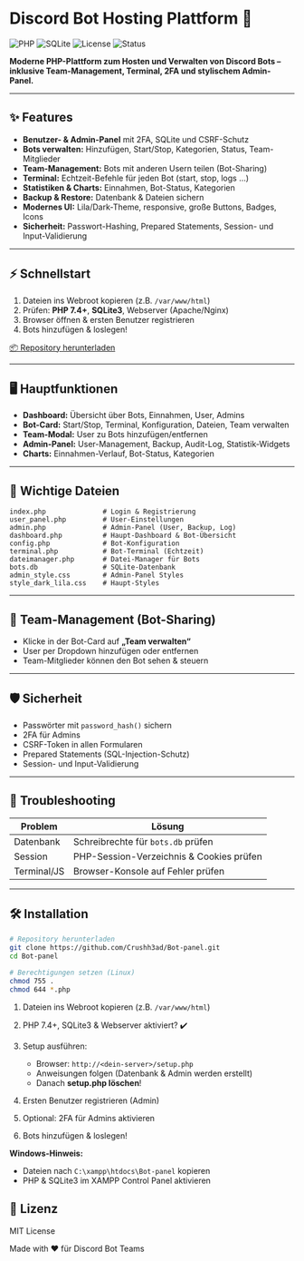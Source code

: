# Discord Bot Hosting Plattform 🚀

![PHP](https://img.shields.io/badge/PHP-7.4+-blue) ![SQLite](https://img.shields.io/badge/SQLite-3-orange) ![License](https://img.shields.io/badge/License-MIT-green) ![Status](https://img.shields.io/badge/Status-Active-brightgreen)

**Moderne PHP-Plattform zum Hosten und Verwalten von Discord Bots – inklusive Team-Management, Terminal, 2FA und stylischem Admin-Panel.**

---

## ✨ Features

* **Benutzer- & Admin-Panel** mit 2FA, SQLite und CSRF-Schutz
* **Bots verwalten:** Hinzufügen, Start/Stop, Kategorien, Status, Team-Mitglieder
* **Team-Management:** Bots mit anderen Usern teilen (Bot-Sharing)
* **Terminal:** Echtzeit-Befehle für jeden Bot (start, stop, logs …)
* **Statistiken & Charts:** Einnahmen, Bot-Status, Kategorien
* **Backup & Restore:** Datenbank & Dateien sichern
* **Modernes UI:** Lila/Dark-Theme, responsive, große Buttons, Badges, Icons
* **Sicherheit:** Passwort-Hashing, Prepared Statements, Session- und Input-Validierung

---

## ⚡ Schnellstart

1. Dateien ins Webroot kopieren (z.B. `/var/www/html`)
2. Prüfen: **PHP 7.4+**, **SQLite3**, Webserver (Apache/Nginx)
3. Browser öffnen & ersten Benutzer registrieren
4. Bots hinzufügen & loslegen!

[📦 Repository herunterladen](https://github.com/Crushh3ad/Bot-panel.git)

---

## 🖥️ Hauptfunktionen

* **Dashboard:** Übersicht über Bots, Einnahmen, User, Admins
* **Bot-Card:** Start/Stop, Terminal, Konfiguration, Dateien, Team verwalten
* **Team-Modal:** User zu Bots hinzufügen/entfernen
* **Admin-Panel:** User-Management, Backup, Audit-Log, Statistik-Widgets
* **Charts:** Einnahmen-Verlauf, Bot-Status, Kategorien

---

## 📁 Wichtige Dateien

```text
index.php              # Login & Registrierung
user_panel.php         # User-Einstellungen
admin.php              # Admin-Panel (User, Backup, Log)
dashboard.php          # Haupt-Dashboard & Bot-Übersicht
config.php             # Bot-Konfiguration
terminal.php           # Bot-Terminal (Echtzeit)
dateimanager.php       # Datei-Manager für Bots
bots.db                # SQLite-Datenbank
admin_style.css        # Admin-Panel Styles
style_dark_lila.css    # Haupt-Styles
```

---

## 👥 Team-Management (Bot-Sharing)

* Klicke in der Bot-Card auf **„Team verwalten“**
* User per Dropdown hinzufügen oder entfernen
* Team-Mitglieder können den Bot sehen & steuern

---

## 🛡️ Sicherheit

* Passwörter mit `password_hash()` sichern
* 2FA für Admins
* CSRF-Token in allen Formularen
* Prepared Statements (SQL-Injection-Schutz)
* Session- und Input-Validierung

---

## 🐛 Troubleshooting

| Problem     | Lösung                                   |
| ----------- | ---------------------------------------- |
| Datenbank   | Schreibrechte für `bots.db` prüfen       |
| Session     | PHP-Session-Verzeichnis & Cookies prüfen |
| Terminal/JS | Browser-Konsole auf Fehler prüfen        |

---

## 🛠️ Installation

```bash
# Repository herunterladen
git clone https://github.com/Crushh3ad/Bot-panel.git
cd Bot-panel

# Berechtigungen setzen (Linux)
chmod 755 .
chmod 644 *.php
```

1. Dateien ins Webroot kopieren (z.B. `/var/www/html`)
2. PHP 7.4+, SQLite3 & Webserver aktiviert? ✔️
3. Setup ausführen:

   * Browser: `http://<dein-server>/setup.php`
   * Anweisungen folgen (Datenbank & Admin werden erstellt)
   * Danach **setup.php löschen**!
4. Ersten Benutzer registrieren (Admin)
5. Optional: 2FA für Admins aktivieren
6. Bots hinzufügen & loslegen!

**Windows-Hinweis:**

* Dateien nach `C:\xampp\htdocs\Bot-panel` kopieren
* PHP & SQLite3 im XAMPP Control Panel aktivieren


## 📄 Lizenz

MIT License

Made with ❤️ für Discord Bot Teams
